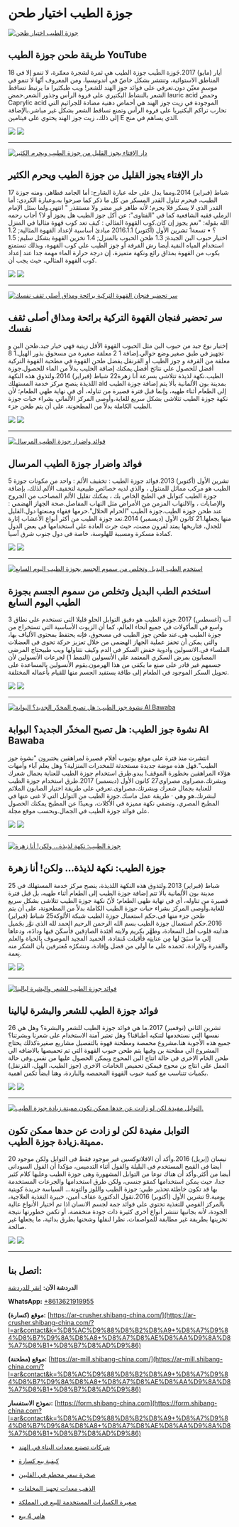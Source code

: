 # جوزة الطيب اختيار طحن

<a href="https://swt.shibang-china.com/?l=ar&img&k=%D8%AC%D9%88%D8%B2%D8%A9+%D8%A7%D9%84%D8%B7%D9%8A%D8%A8+%D8%A7%D8%AE%D8%AA%D9%8A%D8%A7%D8%B1+%D8%B7%D8%AD%D9%86" target="_blank">![جوزة الطيب اختيار طحن](http://static.shibang-china.com/all-800x300/888.jpg)</a>

## طريقة طحن جوزة الطيب YouTube
18 أيار (مايو) 2017.جَوزة الطَيب جوزة الطيب هي ثمرة لشجرة معمّرة، لا تنمو إلا في المناطق الاستوائية، وتنتشر بشكل خاصّ في أندونيسيا، ومن المعروف أنّها لا تنمو في موسمٍ معيّن دون.تعرفي على فوائد جوز الهند للشعر! ويب طبكثيرا ما يرتبط تساقط الشعر بالنشاط البكتيري على فروة الرأس وجذور الشعر.حمض lauric acid وحمض Caprylic acid الموجودة في زيت جوز الهند هي أحماض دهنية مضادة للجراثيم التي تحارب تراكم البكتيريا على فروة الرأس وتمنع تساقط الشعر بشكل غير مباشر.بالإضافة إلى ذلك، زيت جوز الهند يحتوي على فيتامين E الذي يساهم في منح.


<a href="https://whatsapp.shibangsoft.com/WhatsApp.php" target="_blank" title="WhatsApp">![](http://static.shibang-china.com/icon/whatsapp.png)</a> <a href="https://swt.shibang-china.com/?l=ar&icon&k=%D8%AC%D9%88%D8%B2%D8%A9+%D8%A7%D9%84%D8%B7%D9%8A%D8%A8+%D8%A7%D8%AE%D8%AA%D9%8A%D8%A7%D8%B1+%D8%B7%D8%AD%D9%86" target="_blank">![](http://static.shibang-china.com/icon/chat-ar.png)</a>

---

<a href="https://swt.shibang-china.com/?l=ar&img&k=%D8%AC%D9%88%D8%B2%D8%A9+%D8%A7%D9%84%D8%B7%D9%8A%D8%A8+%D8%A7%D8%AE%D8%AA%D9%8A%D8%A7%D8%B1+%D8%B7%D8%AD%D9%86" target="_blank">![دار الإفتاء يجوز القليل من جوزة الطيب ويحرم الكثير](http://static.shibang-china.com/all-800x300/381.jpg)</a>

## دار الإفتاء يجوز القليل من جوزة الطيب ويحرم الكثير
17 شباط (فبراير) 2014.ومما يدل على حله عبارة الشارح: أما الجامد فطاهر، ومنه جوزة الطيب، فيحرم تناول القدر المسكر من كل ما ذكر كما صرحوا به.وعبارة الكردي: أما القدر الذي لا يسكر فلا يحرم؛ لأنه طاهر غير مضر ولا مستقذر &quot; انتهى.ولما سئل الإمام الرملي فقيه الشافعية كما في &quot;الفتاوى&quot;: عن أكل جوز الطيب هل يجوز أو لا؟ أجاب رحمه الله بقوله: &quot;نعم يجوز إن كان.كوب القهوة المثالي : كيف تعد كوب قهوة مثاليا في المنزل ؟ • تسعة1 تشرين الأول (أكتوبر) 2016.1.1 مبادئ أساسية لإعداد القهوة المثالية; 1.2 اختيار حبوب البن الجيدة; 1.3 طحن الحبوب بالمنزل; 1.4 تخزين القهوة بشكل سليم; 1.5 استخدام المياه النقية.أيضا رش القرفة أو جوز الطيب على كوب القهوة، وبذلك تستمتع بكوب من القهوة بمذاق رائع ونكهة متميزة، إن درجة حرارة الماء مهمة جدا عند إعداد كوب القهوة المثالي، حيث يجب أن.


<a href="https://whatsapp.shibangsoft.com/WhatsApp.php" target="_blank" title="WhatsApp">![](http://static.shibang-china.com/icon/whatsapp.png)</a> <a href="https://swt.shibang-china.com/?l=ar&icon&k=%D8%AC%D9%88%D8%B2%D8%A9+%D8%A7%D9%84%D8%B7%D9%8A%D8%A8+%D8%A7%D8%AE%D8%AA%D9%8A%D8%A7%D8%B1+%D8%B7%D8%AD%D9%86" target="_blank">![](http://static.shibang-china.com/icon/chat-ar.png)</a>

---

<a href="https://swt.shibang-china.com/?l=ar&img&k=%D8%AC%D9%88%D8%B2%D8%A9+%D8%A7%D9%84%D8%B7%D9%8A%D8%A8+%D8%A7%D8%AE%D8%AA%D9%8A%D8%A7%D8%B1+%D8%B7%D8%AD%D9%86" target="_blank">![سر تحضير فنجان القهوة التركية برائحة ومذاق أصلى ثقف نفسك](http://static.shibang-china.com/all-800x300/1310.jpg)</a>

## سر تحضير فنجان القهوة التركية برائحة ومذاق أصلى ثقف نفسك
إختيار نوع جيد من حبوب البن مثل الحبوب القهوة الأقل زيتية فهي خيار جيد.طحن البن و تجهيز في طبق صغير.وضع حوالي.إضافة 1 2 معلقة صغيرة من مسحوق بذور الهيل.1 8 معلقة من القرفة و جوز الطيب أو القرنقل.يفضل طحن القهوة في مطحبة القهوة التركية أفضل للحصول علي نتائج أفضل.يمكنك إضافة الحليب بدلاً من الماء للحصول.جوزة الطيب.نكهة لذيذة تتلاشى بسرعة أنا زهرة22 شباط (فبراير) 2014.ولتذوق هذه النكهة اللذيذة ينصح مركز خدمة المستهلك aid بمدينة بون الألمانية بألا يتم إضافة جوزة الطيب إلى الطعام أثناء طهيه، وإنما قبل فترة قصيرة من تناوله، أي في نهاية طهي الطعام؛ لأن نكهة جوزة الطيب تتلاشى بشكل سريع للغاية.وأوصى المركز الألماني بشراء حبات جوزة الطيب الكاملة بدلاً من المطحونة، على أن يتم طحن جزء.


<a href="https://whatsapp.shibangsoft.com/WhatsApp.php" target="_blank" title="WhatsApp">![](http://static.shibang-china.com/icon/whatsapp.png)</a> <a href="https://swt.shibang-china.com/?l=ar&icon&k=%D8%AC%D9%88%D8%B2%D8%A9+%D8%A7%D9%84%D8%B7%D9%8A%D8%A8+%D8%A7%D8%AE%D8%AA%D9%8A%D8%A7%D8%B1+%D8%B7%D8%AD%D9%86" target="_blank">![](http://static.shibang-china.com/icon/chat-ar.png)</a>

---

<a href="https://swt.shibang-china.com/?l=ar&img&k=%D8%AC%D9%88%D8%B2%D8%A9+%D8%A7%D9%84%D8%B7%D9%8A%D8%A8+%D8%A7%D8%AE%D8%AA%D9%8A%D8%A7%D8%B1+%D8%B7%D8%AD%D9%86" target="_blank">![فوائد واضرار جوزة الطيب المرسال](http://static.shibang-china.com/all-800x300/1136.jpg)</a>

## فوائد واضرار جوزة الطيب المرسال
5 تشرين الأول (أكتوبر) 2013.فوائد جوزة الطيب : تخفيف الألم : واحد من مكونات جوزة الطيب هو مركب مماثل للمنثول ، والذي لديه خصائص طبيعية لتخفيف الألم.لذلك، بإضافة جوزة الطيب كتوابل في الطبخ الخاص بك ، يمكنك تقليل الألم المصاحب من الجروح والإصابات ، والالتهاب المزمن من الأمراض مثل التهاب المفاصل.صحة الجهاز الهضمي : عند طحن جوزة الطيب.جوزة الطيب &quot;الحرام الحلال&quot;.حرمها فقهاء ومنعتها دول.القليل منها يجعلها.21 كانون الأول (ديسمبر) 2014.تعد جوزة الطيب من أكثر أنواع الأعشاب إثارة للجدل، فتاريخها يمتد لقرون مضت، حيث جرت العادة على استخدامها فى بعض الدول كمادة مسكرة ومسببة للهلوسة، خاصة فى دول جنوب شرق آسيا.


<a href="https://whatsapp.shibangsoft.com/WhatsApp.php" target="_blank" title="WhatsApp">![](http://static.shibang-china.com/icon/whatsapp.png)</a> <a href="https://swt.shibang-china.com/?l=ar&icon&k=%D8%AC%D9%88%D8%B2%D8%A9+%D8%A7%D9%84%D8%B7%D9%8A%D8%A8+%D8%A7%D8%AE%D8%AA%D9%8A%D8%A7%D8%B1+%D8%B7%D8%AD%D9%86" target="_blank">![](http://static.shibang-china.com/icon/chat-ar.png)</a>

---

<a href="https://swt.shibang-china.com/?l=ar&img&k=%D8%AC%D9%88%D8%B2%D8%A9+%D8%A7%D9%84%D8%B7%D9%8A%D8%A8+%D8%A7%D8%AE%D8%AA%D9%8A%D8%A7%D8%B1+%D8%B7%D8%AD%D9%86" target="_blank">![استخدم الطب البديل وتخلص من سموم الجسم بجوزة الطيب اليوم السابع](http://static.shibang-china.com/all-800x300/1075.jpg)</a>

## استخدم الطب البديل وتخلص من سموم الجسم بجوزة الطيب اليوم السابع
3 آب (أغسطس) 2017.جوزة الطيب هو دقيق التوابل الحلو قليلا التى تستخدم على نطاق واسع في المأكولات في جميع أنحاء العالم، كما أن الزيوت الأساسية التى تستخراج من جوزة الطيب هى.عند طحن جوز الطيب فى مسحوق، فإنه يحتفظ بمحتوى الألياف بها، والتى يمكن أن تحفز عملية الجهاز الهضمى من خلال تعزيز حركة تحوى فى العضلات الملساء فى.الانسولين وادوية خفض السكر في الدم وكيف نتناولها ويب طبيحتاج المرضى المصابون بمرض السكري المعتمد على الأنسولين (النمط 1) لجرعات الأنسولين لأن جسمهم غير قادر على صنع ما يكفي من هذا الهرمون.يقوم الأنسولين بالمساعدة على تحويل السكر الموجود في الطعام إلى طاقة يستفيد الجسم منها للقيام بأعماله المختلفة.


<a href="https://whatsapp.shibangsoft.com/WhatsApp.php" target="_blank" title="WhatsApp">![](http://static.shibang-china.com/icon/whatsapp.png)</a> <a href="https://swt.shibang-china.com/?l=ar&icon&k=%D8%AC%D9%88%D8%B2%D8%A9+%D8%A7%D9%84%D8%B7%D9%8A%D8%A8+%D8%A7%D8%AE%D8%AA%D9%8A%D8%A7%D8%B1+%D8%B7%D8%AD%D9%86" target="_blank">![](http://static.shibang-china.com/icon/chat-ar.png)</a>

---

<a href="https://swt.shibang-china.com/?l=ar&img&k=%D8%AC%D9%88%D8%B2%D8%A9+%D8%A7%D9%84%D8%B7%D9%8A%D8%A8+%D8%A7%D8%AE%D8%AA%D9%8A%D8%A7%D8%B1+%D8%B7%D8%AD%D9%86" target="_blank">![نشوة جوز الطيب: هل تصبح المخدّر الجديد؟ البوابة Al Bawaba](http://static.shibang-china.com/all-800x300/456.jpg)</a>

## نشوة جوز الطيب: هل تصبح المخدّر الجديد؟ البوابة Al Bawaba
انتشرت منذ فترة على موقع يوتيوب أفلام قصيرة لمراهقين يختبرون &quot;نشوة جوز الطيب&quot;.فهل هذه موضة جديدة مستحدثة للمخدرات المنزلية؟ وهل يعلم آباء وأمهات هؤلاء المراهقين بخطورة الموقف! يبدو.طرق استخدام جوزة الطيب للعناية بجمال شعرك وبشرتك.مصراوى مصراوي27 كانون الأول (ديسمبر) 2017.طرق استخدام جوزة الطيب للعناية بجمال شعرك وبشرتك.مصراوى.تعرفي على طريقة اختيار الصابون الملائم لبشرتك.هو وهي &middot; طريقة عمل ماسك.جوزة الطيب من التوابل التي لا غنى عنها في المطبخ المصري، وتضفي نكهة مميزة في الأكلات، وبعيدًا عن المطبخ يمكنك الحصول على فوائد جوزة الطيب في الجمال.وبحسب موقع مجلة.


<a href="https://whatsapp.shibangsoft.com/WhatsApp.php" target="_blank" title="WhatsApp">![](http://static.shibang-china.com/icon/whatsapp.png)</a> <a href="https://swt.shibang-china.com/?l=ar&icon&k=%D8%AC%D9%88%D8%B2%D8%A9+%D8%A7%D9%84%D8%B7%D9%8A%D8%A8+%D8%A7%D8%AE%D8%AA%D9%8A%D8%A7%D8%B1+%D8%B7%D8%AD%D9%86" target="_blank">![](http://static.shibang-china.com/icon/chat-ar.png)</a>

---

<a href="https://swt.shibang-china.com/?l=ar&img&k=%D8%AC%D9%88%D8%B2%D8%A9+%D8%A7%D9%84%D8%B7%D9%8A%D8%A8+%D8%A7%D8%AE%D8%AA%D9%8A%D8%A7%D8%B1+%D8%B7%D8%AD%D9%86" target="_blank">![جوزة الطيب: نكهة لذيذة… ولكن! أنا زهرة](http://static.shibang-china.com/all-800x300/1174.jpg)</a>

## جوزة الطيب: نكهة لذيذة… ولكن! أنا زهرة
25 شباط (فبراير) 2013.ولتذوق هذه النكهة اللذيذة، ينصح مركز خدمة المستهلك في مدينة بون الألمانية بألا تتم إضافة جوزة الطيب إلى الطعام أثناء طهيه، بل قبل فترة قصيرة من تناوله، أي في نهاية طهي الطعام؛ لأنّ نكهة جوزة الطيب تتلاشى بشكل سريع للغاية.وأوصى المركز بشراء حبات جوزة الطيب الكاملة بدلاً من المطحونة، على أن يتم طحن جزء منها في.حكم استعمال جوزة الطيب شبكة الألوكة25 شباط (فبراير) 2016.حكم استعمال جوزة الطيب بسم الله الرحمن الرحيم الحمد لله الذي نوَّر بجَميل هدايته قلوب أهل السعادة، وطهَّر بكريم ولايته أفئدة الصادِقين فأسكَنَ فيها ودادَه، ودعاها إلى ما سبَقَ لها مِن عنايتِه فأقبلت مُنقادة، الحميد المجيد الموصوف بالحياة والعلم والقدرة والإرادة، نَحمده على ما أولى من فضل وإفادة، ونشكرُه مُعترفين بأن الشكر منه نِعمة.


<a href="https://whatsapp.shibangsoft.com/WhatsApp.php" target="_blank" title="WhatsApp">![](http://static.shibang-china.com/icon/whatsapp.png)</a> <a href="https://swt.shibang-china.com/?l=ar&icon&k=%D8%AC%D9%88%D8%B2%D8%A9+%D8%A7%D9%84%D8%B7%D9%8A%D8%A8+%D8%A7%D8%AE%D8%AA%D9%8A%D8%A7%D8%B1+%D8%B7%D8%AD%D9%86" target="_blank">![](http://static.shibang-china.com/icon/chat-ar.png)</a>

---

<a href="https://swt.shibang-china.com/?l=ar&img&k=%D8%AC%D9%88%D8%B2%D8%A9+%D8%A7%D9%84%D8%B7%D9%8A%D8%A8+%D8%A7%D8%AE%D8%AA%D9%8A%D8%A7%D8%B1+%D8%B7%D8%AD%D9%86" target="_blank">![فوائد جوزة الطيب للشعر والبشرة ليالينا](http://static.shibang-china.com/all-800x300/321.jpg)</a>

## فوائد جوزة الطيب للشعر والبشرة ليالينا
26 تشرين الثاني (نوفمبر) 2017.ما هي فوائد جوزة الطيب للشعر والبشرة؟ وهل هي نفسها التي نستخدمها لتنكيه أطباقنا؟ وهل تعتبر آمنة الاستخدام على شعرنا وبشرتنا؟ جميع هذه الأجوبة هنا.مشروع محمصة ومطحنة قهوة بالتفصيل مشاريع صغيرةكذلك يحتاج المشروع الي مطحنة بن وفيها يتم طحن حبوب القهوة التي تم تحميصها بالاضافه الي طحن الخام الاخري في حالة انتاج البن المحوج ويمكن الحصول عليها من نفس.وفي حالة العمل علي انتاج بن محوج فيمكن تحميص الخامات الاخري (جوز الطيب، الهيل، القرنفل) بكميات تتناسب مع كمية حبوب القهوة المحمصه والباردة، وهنا ايضاً تكمن اهمية.


<a href="https://whatsapp.shibangsoft.com/WhatsApp.php" target="_blank" title="WhatsApp">![](http://static.shibang-china.com/icon/whatsapp.png)</a> <a href="https://swt.shibang-china.com/?l=ar&icon&k=%D8%AC%D9%88%D8%B2%D8%A9+%D8%A7%D9%84%D8%B7%D9%8A%D8%A8+%D8%A7%D8%AE%D8%AA%D9%8A%D8%A7%D8%B1+%D8%B7%D8%AD%D9%86" target="_blank">![](http://static.shibang-china.com/icon/chat-ar.png)</a>

---

<a href="https://swt.shibang-china.com/?l=ar&img&k=%D8%AC%D9%88%D8%B2%D8%A9+%D8%A7%D9%84%D8%B7%D9%8A%D8%A8+%D8%A7%D8%AE%D8%AA%D9%8A%D8%A7%D8%B1+%D8%B7%D8%AD%D9%86" target="_blank">![التوابل مفيدة لكن لو زادت عن حدها ممكن تكون مميتة.زيادة جوزة الطيب.](http://static.shibang-china.com/all-800x300/300.jpg)</a>

## التوابل مفيدة لكن لو زادت عن حدها ممكن تكون مميتة.زيادة جوزة الطيب.
20 نيسان (إبريل) 2016.وأكد أن الافلاتوكسين غير موجود فقط فى التوابل ولكن موجود أيضا فى القمح المستخدم فى البليلة والفول أثناء التدميس، مؤكدا أن الفول السودانى أيضا من أكثر.وأكد أن هناك نوعا من التوابل المشهورة وهى جوزة الطيب وعليها كلام كثير جدا، حيث يمكن استخدامها كمقو جنسى، ولكن طرق استخدامها والجرعات المستخدمة بها قد تكون خاطئة.تحذير طبي: جوزة الطيب واللوز والتونة… السياسة جريدة كويتية يومية.9 تشرين الأول (أكتوبر) 2016.تقول الدكتورة عفاف أمين، خبيرة التغذية العلاجية، بالمركز القومي للتغذية تحتوي على فوائد جمة لجسم الانسان اذا تم اختيار الأنواع عالية الجودة، لأنه بجانبها تنتشر أنواع أخرى كثيرة ذات جودة منخفضة، أو تكمن خطورتها نتيجة تخزينها بطريقة غير مطابقة للمواصفات، نظرا لنقلها وشحنها بطرق بدائية، ما يجعلها غير صالحة.


<a href="https://whatsapp.shibangsoft.com/WhatsApp.php" target="_blank" title="WhatsApp">![](http://static.shibang-china.com/icon/whatsapp.png)</a> <a href="https://swt.shibang-china.com/?l=ar&icon&k=%D8%AC%D9%88%D8%B2%D8%A9+%D8%A7%D9%84%D8%B7%D9%8A%D8%A8+%D8%A7%D8%AE%D8%AA%D9%8A%D8%A7%D8%B1+%D8%B7%D8%AD%D9%86" target="_blank">![](http://static.shibang-china.com/icon/chat-ar.png)</a>

---
## اتصل بنا:

**الدردشة الآن:** [انقر للدردشة](https://swt.shibang-china.com?l=ar&contact&k=%D8%AC%D9%88%D8%B2%D8%A9+%D8%A7%D9%84%D8%B7%D9%8A%D8%A8+%D8%A7%D8%AE%D8%AA%D9%8A%D8%A7%D8%B1+%D8%B7%D8%AD%D9%86)

**WhatsApp:**  [+8613621919955](https://whatsapp.shibangsoft.com/WhatsApp.php)

**موقع (كسارة):** [https://ar-crusher.shibang-china.com/](https://ar-crusher.shibang-china.com/?l=ar&contact&k=%D8%AC%D9%88%D8%B2%D8%A9+%D8%A7%D9%84%D8%B7%D9%8A%D8%A8+%D8%A7%D8%AE%D8%AA%D9%8A%D8%A7%D8%B1+%D8%B7%D8%AD%D9%86)

**موقع (مطحنة):** [https://ar-mill.shibang-china.com/](https://ar-mill.shibang-china.com/?l=ar&contact&k=%D8%AC%D9%88%D8%B2%D8%A9+%D8%A7%D9%84%D8%B7%D9%8A%D8%A8+%D8%A7%D8%AE%D8%AA%D9%8A%D8%A7%D8%B1+%D8%B7%D8%AD%D9%86)

**نموذج الاستفسار:** [https://form.shibang-china.com](https://form.shibang-china.com?l=ar&contact&k=%D8%AC%D9%88%D8%B2%D8%A9+%D8%A7%D9%84%D8%B7%D9%8A%D8%A8+%D8%A7%D8%AE%D8%AA%D9%8A%D8%A7%D8%B1+%D8%B7%D8%AD%D9%86)

* [شركات تصنيع معدات البناء في الهند](../26/%D8%B4%D8%B1%D9%83%D8%A7%D8%AA%20%D8%AA%D8%B5%D9%86%D9%8A%D8%B9%20%D9%85%D8%B9%D8%AF%D8%A7%D8%AA%20%D8%A7%D9%84%D8%A8%D9%86%D8%A7%D8%A1%20%D9%81%D9%8A%20%D8%A7%D9%84%D9%87%D9%86%D8%AF.md)

* [كيفية بيع كسارة](../26/%D9%83%D9%8A%D9%81%D9%8A%D8%A9%20%D8%A8%D9%8A%D8%B9%20%D9%83%D8%B3%D8%A7%D8%B1%D8%A9.md)

* [صخرة سعر محطم في الفلبين](../28/%D8%B5%D8%AE%D8%B1%D8%A9%20%D8%B3%D8%B9%D8%B1%20%D9%85%D8%AD%D8%B7%D9%85%20%D9%81%D9%8A%20%D8%A7%D9%84%D9%81%D9%84%D8%A8%D9%8A%D9%86.md)

* [الذهب معدات تجهيز المخلفات](../30/%D8%A7%D9%84%D8%B0%D9%87%D8%A8%20%D9%85%D8%B9%D8%AF%D8%A7%D8%AA%20%D8%AA%D8%AC%D9%87%D9%8A%D8%B2%20%D8%A7%D9%84%D9%85%D8%AE%D9%84%D9%81%D8%A7%D8%AA.md)

* [صغيرة الكسارات المستخدمة للبيع في المملكة](../26/%D8%B5%D8%BA%D9%8A%D8%B1%D8%A9%20%D8%A7%D9%84%D9%83%D8%B3%D8%A7%D8%B1%D8%A7%D8%AA%20%D8%A7%D9%84%D9%85%D8%B3%D8%AA%D8%AE%D8%AF%D9%85%D8%A9%20%D9%84%D9%84%D8%A8%D9%8A%D8%B9%20%D9%81%D9%8A%20%D8%A7%D9%84%D9%85%D9%85%D9%84%D9%83%D8%A9.md)

* [هامر 4 بيع](../28/%D9%87%D8%A7%D9%85%D8%B1%204%20%D8%A8%D9%8A%D8%B9.md)